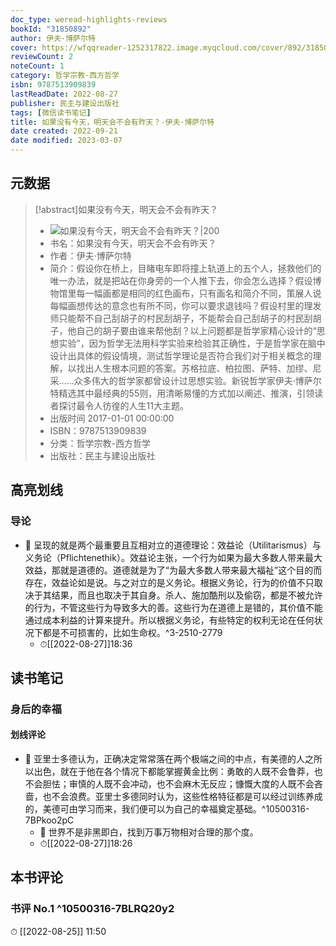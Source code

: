```yaml
---
doc_type: weread-highlights-reviews
bookId: "31850892"
author: 伊夫·博萨尔特
cover: https://wfqqreader-1252317822.image.myqcloud.com/cover/892/31850892/t7_31850892.jpg
reviewCount: 2
noteCount: 1
category: 哲学宗教-西方哲学
isbn: 9787513909839
lastReadDate: 2022-08-27
publisher: 民主与建设出版社
tags: [微信读书笔记]
title: 如果没有今天，明天会不会有昨天？-伊夫·博萨尔特
date created: 2022-09-21
date modified: 2023-03-07
---
```


## 元数据

>[!abstract]如果没有今天，明天会不会有昨天？
> - ![如果没有今天，明天会不会有昨天？|200](https://wfqqreader-1252317822.image.myqcloud.com/cover/892/31850892/t7_31850892.jpg)
> - 书名：如果没有今天，明天会不会有昨天？
> - 作者：伊夫·博萨尔特
> - 简介：假设你在桥上，目睹电车即将撞上轨道上的五个人，拯救他们的唯一办法，就是把站在你身旁的一个人推下去，你会怎么选择？假设博物馆里每一幅画都是相同的红色画布，只有画名和简介不同，策展人说每幅画想传达的意念也有所不同，你可以要求退钱吗？假设村里的理发师只能帮不自己刮胡子的村民刮胡子，不能帮会自己刮胡子的村民刮胡子，他自己的胡子要由谁来帮他刮？以上问题都是哲学家精心设计的“思想实验”，因为哲学无法用科学实验来检验其正确性，于是哲学家在脑中设计出具体的假设情境，测试哲学理论是否符合我们对于相关概念的理解，以找出人生根本问题的答案。苏格拉底、柏拉图、萨特、加缪、尼采……众多伟大的哲学家都曾设计过思想实验。新锐哲学家伊夫·博萨尔特精选其中最经典的55则，用清晰易懂的方式加以阐述、推演，引领读者探讨最令人彷徨的人生11大主题。
> - 出版时间 2017-01-01 00:00:00
> - ISBN：9787513909839
> - 分类：哲学宗教-西方哲学
> - 出版社：民主与建设出版社

## 高亮划线

### 导论

- 📌 呈现的就是两个最重要且互相对立的道德理论：效益论（Utilitarismus）与义务论（Pflichtenethik）。效益论主张，一个行为如果为最大多数人带来最大效益，那就是道德的。道德就是为了“为最大多数人带来最大福祉”这个目的而存在，效益论如是说。与之对立的是义务论。根据义务论，行为的价值不只取决于其结果，而且也取决于其自身。杀人、施加酷刑以及偷窃，都是不被允许的行为，不管这些行为导致多大的善。这些行为在道德上是错的，其价值不能通过成本利益的计算来提升。所以根据义务论，有些特定的权利无论在任何状况下都是不可损害的，比如生命权。^3-2510-2779
	- ⏱[[2022-08-27]]18:36

## 读书笔记

### 身后的幸福

#### 划线评论

- 📌 亚里士多德认为，正确决定常常落在两个极端之间的中点，有美德的人之所以出色，就在于他在各个情况下都能掌握黄金比例：勇敢的人既不会鲁莽，也不会胆怯；审慎的人既不会冲动，也不会麻木无反应；慷慨大度的人既不会吝啬，也不会浪费。亚里士多德同时认为，这些性格特征都是可以经过训练养成的，美德可由学习而来，我们便可以为自己的幸福奠定基础。^10500316-7BPkoo2pC
	- 💭 世界不是非黑即白，找到万事万物相对合理的那个度。
	- ⏱[[2022-08-27]]18:26
   

## 本书评论

### 书评 No.1 ^10500316-7BLRQ20y2

⏱ [[2022-08-25]] 11:50
